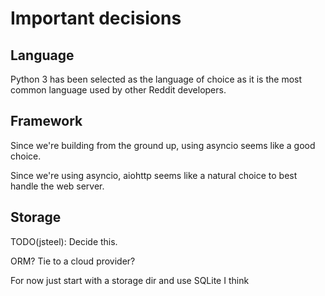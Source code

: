 # Important decisions

## Language

Python 3 has been selected as the language of choice as it is the most common language used by other Reddit developers.

## Framework

Since we're building from the ground up, using asyncio seems like a good choice.

Since we're using asyncio, aiohttp seems like a natural choice to best handle the web server.

## Storage

TODO(jsteel): Decide this.

ORM? Tie to a cloud provider?

For now just start with a storage dir and use SQLite I think